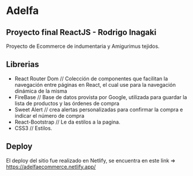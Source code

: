 # Adelfa
## Proyecto final ReactJS - Rodrigo Inagaki



Proyecto de Ecommerce de indumentaria y Amigurimus tejidos.


## Librerias 

- React Router Dom // Colección de componentes que facilitan la navegación entre páginas en React, el cual use para la navegación dinámica de la misma
- FireBase // Base de datos provista por Google, utilizada para guardar la lista de productos y las órdenes de compra
- Sweet Alert // crea alertas personalizadas para confirmar la compra e indicar el número de compra
- React-Bootstrap // Le da estilos a la pagina. 
- CSS3 // Estilos.




## Deploy

El deploy del sitio fue realizado en Netlify, se encuentra en este link => https://adelfaecommerce.netlify.app/
